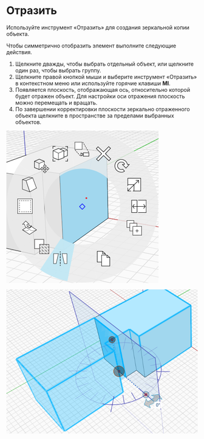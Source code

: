 # Отразить 

Используйте инструмент «Отразить» для создания зеркальной копии объекта.

Чтобы симметрично отобразить элемент выполните следующие действия.

1. Щелкните дважды, чтобы выбрать отдельный объект, или щелкните один раз, чтобы выбрать группу.
2. Щелкните правой кнопкой мыши и выберите инструмент «Отразить» в контекстном меню или используйте горячие клавиши **MI**.
3. Появляется плоскость, отображающая ось, относительно которой будет отражен объект. Для настройки оси отражения плоскость можно перемещать и вращать.
4. По завершении корректировки плоскости зеркально отраженного объекта щелкните в пространстве за пределами выбранных объектов.

![](../.gitbook/assets/mirror.png)

![](../.gitbook/assets/mirror2.png)

